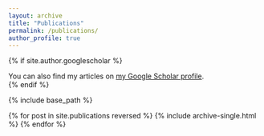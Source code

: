 ```yaml
---
layout: archive
title: "Publications"
permalink: /publications/
author_profile: true
---
```


{% if site.author.googlescholar %}
  <div class="wordwrap">You can also find my articles on <a href="{{https://scholar.google.com.hk/citations?user=YYbN3J0AAAAJ&hl}}">my Google Scholar profile</a>.</div>
{% endif %}

{% include base_path %}

{% for post in site.publications reversed %}
  {% include archive-single.html %}
{% endfor %}
